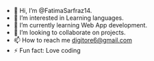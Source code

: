 - 👋 Hi, I’m @FatimaSarfraz14.
- 👀 I’m interested in Learning languages.
- 🌱 I’m currently learning Web App development.
- 💞️ I’m looking to collaborate on projects.
- 📫 How to reach me digitore6@gmail.com
- ⚡ Fun fact: Love coding

<!---
FatimaSarfraz14/FatimaSarfraz14 is a ✨ special ✨ repository because its `README.md` (this file) appears on your GitHub profile.
You can click the Preview link to take a look at your changes.
--->
